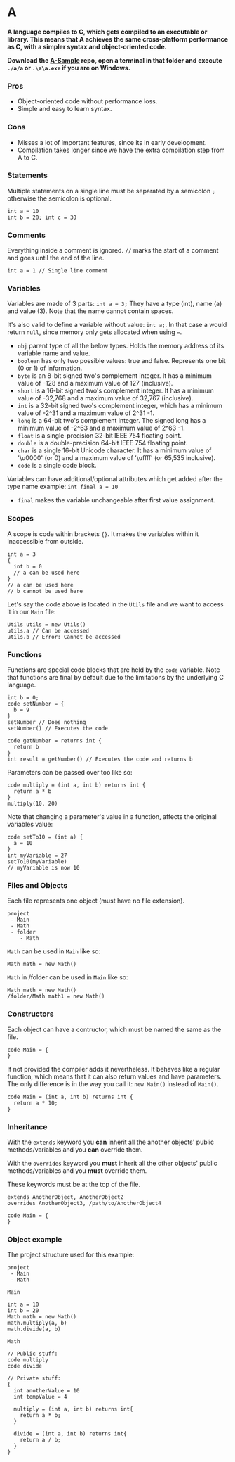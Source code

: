 # A
**A language compiles to C, which gets compiled to an executable or library. 
This means that A achieves the same cross-platform performance as C, with a 
simpler syntax and object-oriented code.**

**Download the [A-Sample](https://github.com/Osiris-Team/A-Sample) repo,
open a terminal in that folder and
execute `./a/a` or `.\a\a.exe` if you are on Windows.**

### Pros
- Object-oriented code without performance loss.
- Simple and easy to learn syntax.

### Cons
- Misses a lot of important features, since its in early development.
- Compilation takes longer since we have the extra compilation step from A to C.

### Statements
Multiple statements on a single line must be separated by a semicolon `;` otherwise
the semicolon is optional.
```A
int a = 10
int b = 20; int c = 30
```

### Comments
Everything inside a comment is ignored. 
`//` marks the start of a comment and goes until the end of the line.
```A
int a = 1 // Single line comment
```

### Variables
Variables are made of 3 parts: `int a = 3;` They have a type (int), name (a) and value (3). Note that the name cannot contain spaces.

It's also valid to define a variable without value: `int a;`. In that case a would return `null`, since memory only gets allocated when using `=`.

 - `obj` parent type of all the below types. Holds the memory address of its variable name and value.
 - `boolean` has only two possible values: true and false. Represents one bit (0 or 1) of information.
 - `byte` is an 8-bit signed two's complement integer. It has a minimum value of -128 and a maximum value of 127 (inclusive).
 - `short` is a 16-bit signed two's complement integer. It has a minimum value of -32,768 and a maximum value of 32,767 (inclusive).
 - `int` is a 32-bit signed two's complement integer, which has a minimum value of -2^31 and a maximum value of 2^31 -1.
 - `long` is a 64-bit two's complement integer. The signed long has a minimum value of -2^63 and a maximum value of 2^63 -1.
 - `float` is a single-precision 32-bit IEEE 754 floating point.
 - `double` is a double-precision 64-bit IEEE 754 floating point.
 - `char` is a single 16-bit Unicode character. It has a minimum value of '\u0000' (or 0) and a maximum value of '\uffff' (or 65,535 inclusive).
 - `code` is a single code block. 

Variables can have additional/optional attributes which get added 
after the type name example: `int final a = 10`
 - `final` makes the variable unchangeable after first value assignment.

### Scopes
A scope is code within brackets `{}`. 
It makes the variables within it inaccessible from outside.
```A
int a = 3
{
  int b = 0
  // a can be used here
}
// a can be used here
// b cannot be used here
```
Let's say the code above is located in the `Utils` file and we want to access 
it in our `Main` file:
```A
Utils utils = new Utils()
utils.a // Can be accessed
utils.b // Error: Cannot be accessed
```
### Functions
Functions are special code blocks that are held by the `code` variable.
Note that functions are final by default due to the limitations by the underlying C language.
```A
int b = 0;
code setNumber = {
  b = 9
}
setNumber // Does nothing
setNumber() // Executes the code

code getNumber = returns int {
  return b
}
int result = getNumber() // Executes the code and returns b
```
Parameters can be passed over too like so:
```A
code multiply = (int a, int b) returns int {
  return a * b
}
multiply(10, 20)
```
Note that changing a parameter's value in a function,
affects the original variables value:
```A
code setTo10 = (int a) {
  a = 10
}
int myVariable = 27
setTo10(myVariable)
// myVariable is now 10
```

### Files and Objects
Each file represents one object (must have no file extension).
```
project
 - Main
 - Math
 - folder
    - Math
```
`Math` can be used in `Main` like so:
```A
Math math = new Math()
```
`Math` in /folder can be used in `Main` like so:
```
Math math = new Math()
/folder/Math math1 = new Math()
```

### Constructors
Each object can have a contructor, which must be named the same as the file.
```A
code Main = {
}
```
If not provided the compiler adds it nevertheless. It behaves like a regular function,
which means that it can also return values and have parameters.
The only difference is in the way you call it: `new Main()` instead of `Main()`.
```A
code Main = (int a, int b) returns int {
  return a * 10;
}
```

### Inheritance
With the `extends` keyword you **can** inherit all the another objects' 
public methods/variables and you **can** override them.

With the `overrides` keyword you **must** inherit all the other objects'
public methods/variables and you **must** override them.

These keywords must be at the top of the file.
```A
extends AnotherObject, AnotherObject2
overrides AnotherObject3, /path/to/AnotherObject4

code Main = {
}
```

### Object example
The project structure used for this example:
```
project
 - Main
 - Math
```

`Main`
```A
int a = 10
int b = 20
Math math = new Math()
math.multiply(a, b)
math.divide(a, b)
```

`Math`
```A
// Public stuff:
code multiply
code divide

// Private stuff:
{ 
  int anotherValue = 10
  int tempValue = 4
  
  multiply = (int a, int b) returns int{
    return a * b;
  }
  
  divide = (int a, int b) returns int{
    return a / b;
  }
}
```


